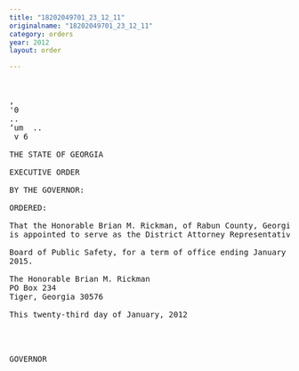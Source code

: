 ```yaml
---
title: "18202049701_23_12_11"
originalname: "18202049701_23_12_11"
category: orders
year: 2012
layout: order

---
```

<pre>
        

,
'0
..
‘um  ..
 v 6 

THE STATE OF GEORGIA

EXECUTIVE ORDER

BY THE GOVERNOR:

ORDERED:

That the Honorable Brian M. Rickman, of Rabun County, Georgia,
is appointed to serve as the District Attorney Representative on the

Board of Public Safety, for a term of office ending January 20,
2015.

The Honorable Brian M. Rickman
PO Box 234
Tiger, Georgia 30576

This twenty-third day of January, 2012

 
 

GOVERNOR

</pre>
